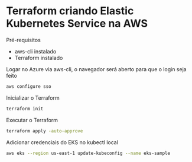 # Terraform criando Elastic Kubernetes Service na AWS

Pré-requisitos

- aws-cli instalado
- Terraform instalado

Logar no Azure via aws-cli, o navegador será aberto para que o login seja feito

```sh
aws configure sso
```

Inicializar o Terraform

```sh
terraform init
```

Executar o Terraform

```sh
terraform apply -auto-approve
```

Adicionar credenciais do EKS no kubectl local

```sh
aws eks --region us-east-1 update-kubeconfig --name eks-sample
```

